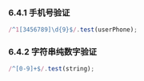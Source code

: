 ### 6.4.1 手机号验证
```js
/^1[3456789]\d{9}$/.test(userPhone);
```

### 6.4.2 字符串纯数字验证
```js
/^[0-9]+$/.test(string);
```